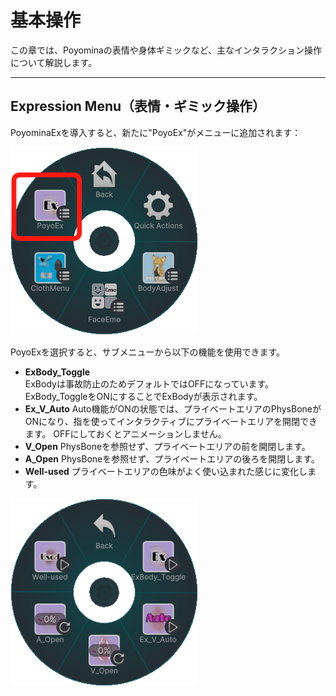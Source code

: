 # 基本操作

この章では、Poyominaの表情や身体ギミックなど、主なインタラクション操作について解説します。

---

## Expression Menu（表情・ギミック操作）

PoyominaExを導入すると、新たに"PoyoEx"がメニューに追加されます：



![Exmenu](Images/poyoex4.png)

PoyoExを選択すると、サブメニューから以下の機能を使用できます。

- **ExBody_Toggle**  
  ExBodyは事故防止のためデフォルトではOFFになっています。
  ExBody_ToggleをONにすることでExBodyが表示されます。
- **Ex_V_Auto**
  Auto機能がONの状態では、プライベートエリアのPhysBoneがONになり、指を使ってインタラクティブにプライベートエリアを開閉できます。
  OFFにしておくとアニメーションしません。
- **V_Open**
  PhysBoneを参照せず、プライベートエリアの前を開閉します。
- **A_Open** 
  PhysBoneを参照せず、プライベートエリアの後ろを開閉します。
- **Well-used** 
  プライベートエリアの色味がよく使い込まれた感じに変化します。

![Exmenu2](Images/poyoex5.png)
